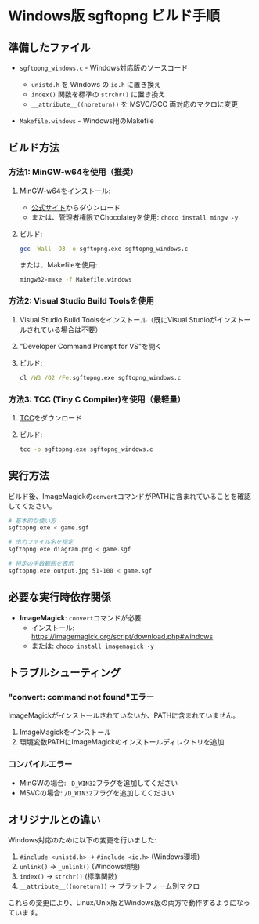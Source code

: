 # Windows版 sgftopng ビルド手順

## 準備したファイル

- `sgftopng_windows.c` - Windows対応版のソースコード
  - `unistd.h` を Windows の `io.h` に置き換え
  - `index()` 関数を標準の `strchr()` に置き換え
  - `__attribute__((noreturn))` を MSVC/GCC 両対応のマクロに変更

- `Makefile.windows` - Windows用のMakefile

## ビルド方法

### 方法1: MinGW-w64を使用（推奨）

1. MinGW-w64をインストール:
   - [公式サイト](https://www.mingw-w64.org/)からダウンロード
   - または、管理者権限でChocolateyを使用: `choco install mingw -y`

2. ビルド:
   ```bash
   gcc -Wall -O3 -o sgftopng.exe sgftopng_windows.c
   ```

   または、Makefileを使用:
   ```bash
   mingw32-make -f Makefile.windows
   ```

### 方法2: Visual Studio Build Toolsを使用

1. Visual Studio Build Toolsをインストール（既にVisual Studioがインストールされている場合は不要）

2. "Developer Command Prompt for VS"を開く

3. ビルド:
   ```cmd
   cl /W3 /O2 /Fe:sgftopng.exe sgftopng_windows.c
   ```

### 方法3: TCC (Tiny C Compiler)を使用（最軽量）

1. [TCC](https://bellard.org/tcc/)をダウンロード

2. ビルド:
   ```bash
   tcc -o sgftopng.exe sgftopng_windows.c
   ```

## 実行方法

ビルド後、ImageMagickの`convert`コマンドがPATHに含まれていることを確認してください。

```bash
# 基本的な使い方
sgftopng.exe < game.sgf

# 出力ファイル名を指定
sgftopng.exe diagram.png < game.sgf

# 特定の手数範囲を表示
sgftopng.exe output.jpg 51-100 < game.sgf
```

## 必要な実行時依存関係

- **ImageMagick**: `convert`コマンドが必要
  - インストール: https://imagemagick.org/script/download.php#windows
  - または: `choco install imagemagick -y`

## トラブルシューティング

### "convert: command not found"エラー

ImageMagickがインストールされていないか、PATHに含まれていません。

1. ImageMagickをインストール
2. 環境変数PATHにImageMagickのインストールディレクトリを追加

### コンパイルエラー

- MinGWの場合: `-D_WIN32`フラグを追加してください
- MSVCの場合: `/D_WIN32`フラグを追加してください

## オリジナルとの違い

Windows対応のために以下の変更を行いました:

1. `#include <unistd.h>` → `#include <io.h>` (Windows環境)
2. `unlink()` → `_unlink()` (Windows環境)
3. `index()` → `strchr()` (標準関数)
4. `__attribute__((noreturn))` → プラットフォーム別マクロ

これらの変更により、Linux/Unix版とWindows版の両方で動作するようになっています。
